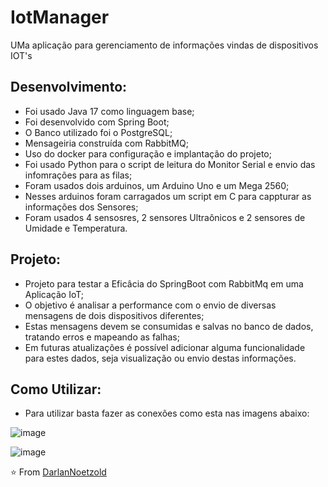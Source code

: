 # IotManager
UMa aplicação para gerenciamento de informações vindas de dispositivos IOT's

## Desenvolvimento:
* Foi usado Java 17 como linguagem base;
* Foi desenvolvido com Spring Boot;
* O Banco utilizado foi o PostgreSQL;
* Mensageiria construída com RabbitMQ;
* Uso do docker para configuração e implantação do projeto;
* Foi usado Python para o script de leitura do Monitor Serial e envio das infomrações para as filas;
* Foram usados dois arduinos, um Arduino Uno e um Mega 2560;
* Nesses arduinos foram carragados um script em C para cappturar as informações dos Sensores;
* Foram usados 4 sensosres, 2 sensores Ultraônicos e 2 sensores de Umidade e Temperatura.

## Projeto:
* Projeto para testar a Eficâcia do SpringBoot com RabbitMq em uma Aplicação IoT;
* O objetivo é analisar a performance com o envio de diversas mensagens de dois dispositivos diferentes;
* Estas mensagens devem se consumidas e salvas no banco de dados, tratando erros e mapeando as falhas;
* Em futuras atualizações é possível adicionar alguma funcionalidade para estes dados, seja visualização ou envio destas informações.


## Como Utilizar:
* Para utilizar basta fazer as conexões como esta nas imagens abaixo:


![image](https://github.com/DarlanNoetzold/IotManager/assets/41628589/dcf10655-4719-4786-bfb5-48fcdfded9b8)

![image](https://github.com/DarlanNoetzold/IotManager/assets/41628589/d2ad091f-750c-480d-ba87-f1918abfd85b)


⭐️ From [DarlanNoetzold](https://github.com/DarlanNoetzold)
